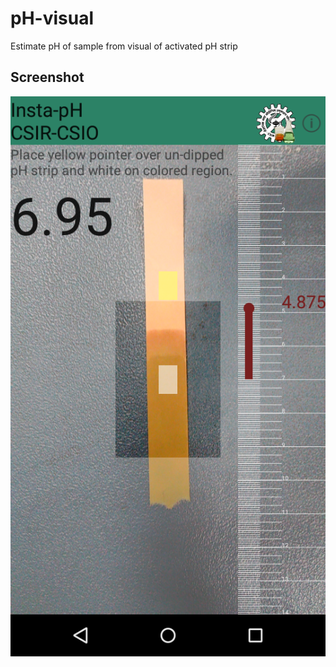 # pH-visual
Estimate pH of sample from visual of activated pH strip

## Screenshot

![Screenshot](https://github.com/bobatnet/pH-visual/blob/master/Screenshot.png "Screenshot")
